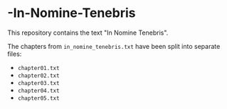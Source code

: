 # -In-Nomine-Tenebris

This repository contains the text "In Nomine Tenebris".

The chapters from `in_nomine_tenebris.txt` have been split into separate files:
- `chapter01.txt`
- `chapter02.txt`
- `chapter03.txt`
- `chapter04.txt`
- `chapter05.txt`
